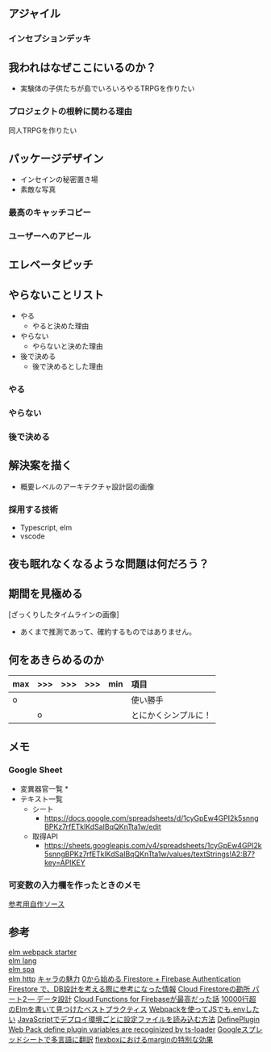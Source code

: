 ## アジャイル

### インセプションデッキ

##  我われはなぜここにいるのか？

* 実験体の子供たちが島でいろいろやるTRPGを作りたい

### プロジェクトの根幹に関わる理由

同人TRPGを作りたい

## パッケージデザイン

* インセインの秘密置き場
* 素敵な写真

### 最高のキャッチコピー



### ユーザーへのアピール


## エレベータピッチ


## やらないことリスト

* やる
  * やると決めた理由
* やらない
  * やらないと決めた理由
* 後で決める
  * 後で決めるとした理由

### やる

### やらない

### 後で決める

## 解決案を描く

* 概要レベルのアーキテクチャ設計図の画像

### 採用する技術

* Typescript, elm
* vscode

##  夜も眠れなくなるような問題は何だろう？


##  期間を見極める

[ざっくりしたタイムラインの画像]

* あくまで推測であって、確約するものではありません。

## 何をあきらめるのか

|max|>>>|>>>|>>>|min|項目|
|:--|:--|:--|:--|:--|:--|
|o|||||使い勝手|
||o||||とにかくシンプルに！|

## メモ

### Google Sheet

* 変異器官一覧
  * 
* テキスト一覧
  * シート
    * https://docs.google.com/spreadsheets/d/1cyGpEw4GPI2k5snngBPKz7rfETklKdSaIBqQKnTta1w/edit
  * 取得API
    * https://sheets.googleapis.com/v4/spreadsheets/1cyGpEw4GPI2k5snngBPKz7rfETklKdSaIBqQKnTta1w/values/textStrings!A2:B7?key=APIKEY

### 可変数の入力欄を作ったときのメモ
[参考用自作ソース](https://github.com/hibohiboo/garden/tree/7fdaadd158e8d093e63da2a942c3289b23bd1194/)


## 参考

[elm webpack starter][*1]  
[elm lang ][*2]  
[elm spa][*3]  
[elm http][*4]
[キャラの魅力][*5]
[0から始める Firestore + Firebase Authentication][*6]
[Firestore で、DB設計を考える際に参考になった情報][*7]
[Cloud Firestoreの勘所 パート2 — データ設計][*8]
[Cloud Functions for Firebaseが最高だった話][*9]
[10000行超のElmを書いて見つけたベストプラクティス][*10]
[Webpackを使ってJSでも.envしたい][*11]
[JavaScriptでデプロイ環境ごとに設定ファイルを読み込む方法][*12]
[DefinePlugin][*13]
[Web Pack define plugin variables are recoginized by ts-loader][*14]
[Googleスプレッドシートで多言語に翻訳][*15]
[flexboxにおけるmarginの特別な効果][*16]

[*1]:https://github.com/simonh1000/elm-webpack-starter/blob/master/package.json
[*2]:https://github.com/elm/package.elm-lang.org
[*3]:https://github.com/rtfeldman/elm-spa-example
[*4]:https://qiita.com/ababup1192/items/b03fce202e1018bc4992
[*5]:https://twitter.com/burumakun/status/1106858891856343040
[*6]:https://qiita.com/KarageAgeta/items/0996c8f0ea219c284dbd
[*7]:https://qiita.com/samuraikun/items/dfe7d1081f62359b0dcd
[*8]:https://medium.com/google-cloud-jp/firestore2-920ac799345c
[*9]:https://qiita.com/HALU5071/items/e43729ac5b06b0506fbe
[*10]:http://jinjor-labo.hatenablog.com/entry/2016/12/04/002210
[*11]:https://aloerina01.github.io/blog/2017-02-22-1
[*12]:https://qiita.com/mikakane/items/5ab96c4c7e187ab6c9f1
[*13]:https://webpack.js.org/plugins/define-plugin/
[*14]:https://github.com/TypeStrong/ts-loader/issues/37
[*15]:https://qiita.com/ryohorie/items/291e91003b4e5b4464d5
[*16]:https://coliss.com/articles/build-websites/operation/css/learned-reading-the-flexbox-spec.html